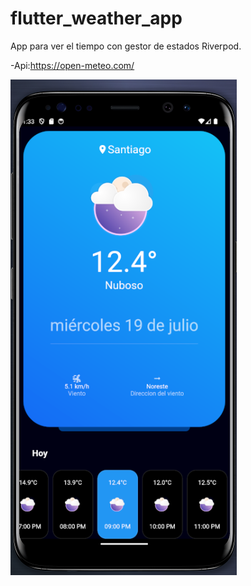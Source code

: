 # flutter_weather_app

App para ver el tiempo con gestor de estados Riverpod.

-Api:https://open-meteo.com/

![AppTiempo](app.png)


